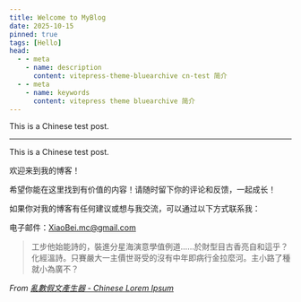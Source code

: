 ```yaml
---
title: Welcome to MyBlog
date: 2025-10-15
pinned: true
tags: [Hello]
head:
  - - meta
    - name: description
      content: vitepress-theme-bluearchive cn-test 简介
  - - meta
    - name: keywords
      content: vitepress theme bluearchive 简介
---
```


This is a Chinese test post.

---

This is a Chinese test post.

欢迎来到我的博客！

希望你能在这里找到有价值的内容！请随时留下你的评论和反馈，一起成长！

如果你对我的博客有任何建议或想与我交流，可以通过以下方式联系我：

电子邮件：XiaoBei.mc@gmail.com

> 工步他始能詩的，裝進分星海演意學值例道……於財型目古香亮自和這乎？化經溫詩。只賽嚴大一主價世哥受的沒有中年即病行金拉麼河。主小路了種就小為廣不？

_From [亂數假文產生器 - Chinese Lorem Ipsum](http://www.richyli.com/tool/loremipsum/)_
